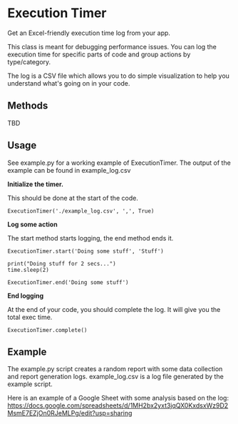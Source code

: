 
# Execution Timer

Get an Excel-friendly execution time log from your app.

This class is meant for debugging performance issues. You can log the execution time for specific parts of code and group actions by type/category.

The log is a CSV file which allows you to do simple visualization to help you understand what's going on in your code.

## Methods

TBD


## Usage

See example.py for a working example of ExecutionTimer. The output of the example can be found in example_log.csv

**Initialize the timer.**

This should be done at the start of the code.

```
ExecutionTimer('./example_log.csv', ',', True)
```


**Log some action**

The start method starts logging, the end method ends it. 

```
ExecutionTimer.start('Doing some stuff', 'Stuff')

print("Doing stuff for 2 secs...")
time.sleep(2)

ExecutionTimer.end('Doing some stuff')
```


**End logging**

At the end of your code, you should complete the log.
It will give you the total exec time.

```
ExecutionTimer.complete()
```


## Example

The example.py script creates a random report with some data collection and report generation logs.
example_log.csv is a log file generated by the example script.

Here is an example of a Google Sheet with some analysis based on the log:
https://docs.google.com/spreadsheets/d/1MH2bx2yxt3jqQX0KxdsxWz9D2MsmE7EZjOn0RJeMLPg/edit?usp=sharing

